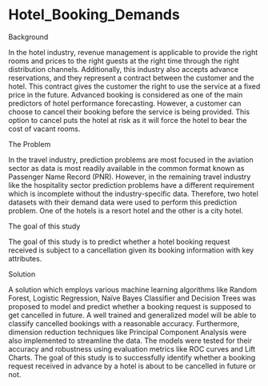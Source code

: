 # Hotel_Booking_Demands

Background

In the hotel industry, revenue management is applicable to provide the right rooms and prices to the right guests at the right time through the right distribution channels. Additionally, this industry also accepts advance reservations, and they represent a contract between the customer and the hotel. This contract gives the customer the right to use the service at a fixed price in the future. Advanced booking is considered as one of the main predictors of hotel performance forecasting. However, a customer can choose to cancel their booking before the service is being provided. This option to cancel puts the hotel at risk as it will force the hotel to bear the cost of vacant rooms.


The Problem

In the travel industry, prediction problems are most focused in the aviation sector as data is most readily available in the common format known as Passenger Name Record (PNR). However, in the remaining travel industry like the hospitality sector prediction problems have a different requirement which is incomplete without the industry-specific data. Therefore, two hotel datasets with their demand data were used to perform this prediction problem. One of the hotels is a resort hotel and the other is a city hotel.


The goal of this study

The goal of this study is to predict whether a hotel booking request received is subject
to a cancellation given its booking information with key attributes.


Solution

A solution which employs various machine learning algorithms like Random Forest, Logistic Regression, Naïve Bayes Classifier and Decision Trees was proposed to model and predict whether a booking request is supposed to get cancelled in future. A well trained and generalized model will be able to classify cancelled bookings with a reasonable accuracy. Furthermore,  dimension reduction techniques like Principal Component Analysis were also implemented to streamline the data. The models were tested for their accuracy and robustness using evaluation metrics like ROC curves and Lift Charts. The goal of this study is to successfully identify whether a booking request received in advance by a hotel is about to be cancelled in future or not.
